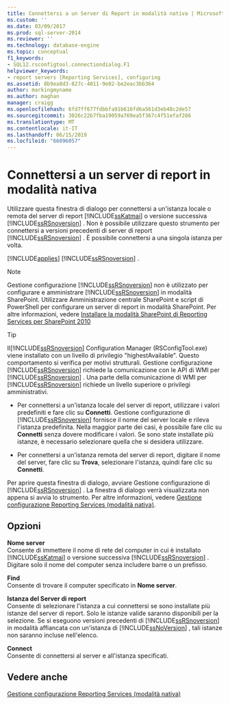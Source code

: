 ```yaml
---
title: Connettersi a un Server di Report in modalità nativa | Microsoft Docs
ms.custom: ''
ms.date: 03/09/2017
ms.prod: sql-server-2014
ms.reviewer: ''
ms.technology: database-engine
ms.topic: conceptual
f1_keywords:
- SQL12.rsconfigtool.connectiondialog.F1
helpviewer_keywords:
- report servers [Reporting Services], configuring
ms.assetid: 8b9ea8d3-827c-4011-9e02-be2eac3bb364
author: markingmyname
ms.author: maghan
manager: craigg
ms.openlocfilehash: 6fd7ff677fdbbfa91b616fd6a561d3eb48c2de57
ms.sourcegitcommit: 3026c22b7fba19059a769ea5f367c4f51efaf286
ms.translationtype: MT
ms.contentlocale: it-IT
ms.lasthandoff: 06/15/2019
ms.locfileid: "66096057"
---
```

# <a name="connect-to-a-native-mode-report-server"></a>Connettersi a un server di report in modalità nativa
  Utilizzare questa finestra di dialogo per connettersi a un'istanza locale o remota del server di report [!INCLUDE[ssKatmai](../../includes/sskatmai-md.md)] o versione successiva [!INCLUDE[ssRSnoversion](../../includes/ssrsnoversion-md.md)] . Non è possibile utilizzare questo strumento per connettersi a versioni precedenti di server di report [!INCLUDE[ssRSnoversion](../../includes/ssrsnoversion-md.md)] . È possibile connettersi a una singola istanza per volta.  
  
 [!INCLUDE[applies](../../includes/applies-md.md)] [!INCLUDE[ssRSnoversion](../../includes/ssrsnoversion-md.md)] .  
  
> [!NOTE]  
>  Gestione configurazione [!INCLUDE[ssRSnoversion](../../includes/ssrsnoversion-md.md)] non è utilizzato per configurare e amministrare [!INCLUDE[ssRSnoversion](../../includes/ssrsnoversion-md.md)] in modalità SharePoint. Utilizzare Amministrazione centrale SharePoint e script di PowerShell per configurare un server di report in modalità SharePoint. Per altre informazioni, vedere [Installare la modalità SharePoint di Reporting Services per SharePoint 2010](../../../2014/sql-server/install/install-reporting-services-sharepoint-mode-for-sharepoint-2010.md)  
  
> [!TIP]  
>  Il[!INCLUDE[ssRSnoversion](../../includes/ssrsnoversion-md.md)] Configuration Manager (RSConfigTool.exe) viene installato con un livello di privilegio "highestAvailable". Questo comportamento si verifica per motivi strutturali. Gestione configurazione [!INCLUDE[ssRSnoversion](../../includes/ssrsnoversion-md.md)] richiede la comunicazione con le API di WMI per [!INCLUDE[ssRSnoversion](../../includes/ssrsnoversion-md.md)] . Una parte della comunicazione di WMI per [!INCLUDE[ssRSnoversion](../../includes/ssrsnoversion-md.md)] richiede un livello superiore o privilegi amministrativi.  
  
-   Per connettersi a un'istanza locale del server di report, utilizzare i valori predefiniti e fare clic su **Connetti**. Gestione configurazione di [!INCLUDE[ssRSnoversion](../../includes/ssrsnoversion-md.md)] fornisce il nome del server locale e rileva l'istanza predefinita. Nella maggior parte dei casi, è possibile fare clic su **Connetti** senza dovere modificare i valori. Se sono state installate più istanze, è necessario selezionare quella che si desidera utilizzare.  
  
-   Per connettersi a un'istanza remota del server di report, digitare il nome del server, fare clic su **Trova**, selezionare l'istanza, quindi fare clic su **Connetti**.  
  
 Per aprire questa finestra di dialogo, avviare Gestione configurazione di [!INCLUDE[ssRSnoversion](../../includes/ssrsnoversion-md.md)] . La finestra di dialogo verrà visualizzata non appena si avvia lo strumento. Per altre informazioni, vedere [Gestione configurazione Reporting Services &#40;modalità nativa&#41;](../../../2014/sql-server/install/reporting-services-configuration-manager-native-mode.md).  
  
## <a name="options"></a>Opzioni  
 **Nome server**  
 Consente di immettere il nome di rete del computer in cui è installato [!INCLUDE[ssKatmai](../../includes/sskatmai-md.md)] o versione successiva [!INCLUDE[ssRSnoversion](../../includes/ssrsnoversion-md.md)] . Digitare solo il nome del computer senza includere barre o un prefisso.  
  
 **Find**  
 Consente di trovare il computer specificato in **Nome server**.  
  
 **Istanza del Server di report**  
 Consente di selezionare l'istanza a cui connettersi se sono installate più istanze del server di report. Solo le istanze valide saranno disponibili per la selezione. Se si eseguono versioni precedenti di [!INCLUDE[ssRSnoversion](../../includes/ssrsnoversion-md.md)] in modalità affiancata con un'istanza di [!INCLUDE[ssNoVersion](../../includes/ssnoversion-md.md)] , tali istanze non saranno incluse nell'elenco.  
  
 **Connect**  
 Consente di connettersi al server e all'istanza specificati.  
  
## <a name="see-also"></a>Vedere anche  
 [Gestione configurazione Reporting Services &#40;modalità nativa&#41;](../../../2014/sql-server/install/reporting-services-configuration-manager-native-mode.md)  
  
  
